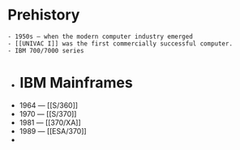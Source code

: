 # Prehistory
	- 1950s — when the modern computer industry emerged
	- [[UNIVAC I]] was the first commercially successful computer.
	- IBM 700/7000 series
- # IBM Mainframes
- 1964 — [[S/360]]
- 1970 — [[S/370]]
- 1981 — [[370/XA]]
- 1989 — [[ESA/370]]
-